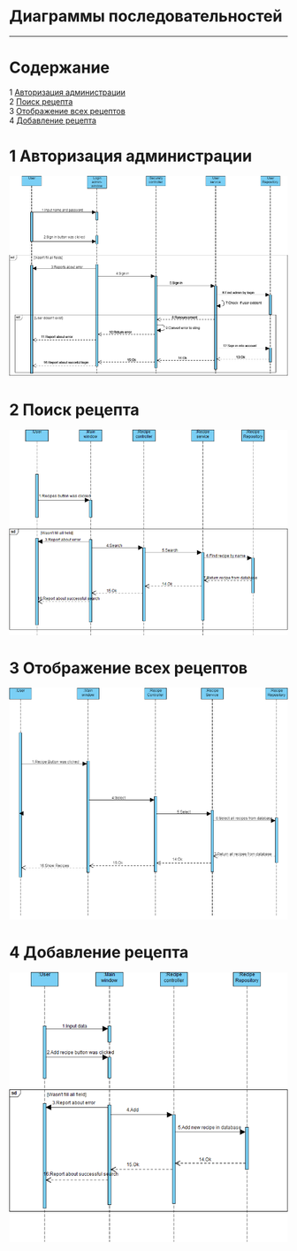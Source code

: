 # Диаграммы последовательностей
---

# Содержание
1 [Авторизация администрации](#auth)  
2 [Поиск рецепта](#search)  
3 [Отображение всех рецептов](#show)  
4 [Добавление рецепта](#add)

<a name="auth"/>

# 1 Авторизация администрации
![Авторизация](Authorization.png)

<a name="search"/>

# 2 Поиск рецепта
![Поиск рецепта](Search.png)

<a name="show"/>

# 3 Отображение всех рецептов
![Отображение всех рецептов](ShowRecipes.png)

<a name="add"/>

# 4 Добавление рецепта
![Добавление рецепта](AddRecipes.png)

